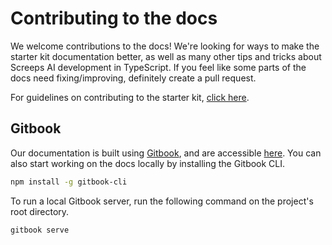 # Contributing to the docs

We welcome contributions to the docs! We're looking for ways to make the starter kit documentation better, as well as many other tips and tricks about Screeps AI development in TypeScript. If you feel like some parts of the docs need fixing/improving, definitely create a pull request.

For guidelines on contributing to the starter kit, [click here](https://github.com/screepers/screeps-typescript-starter/blob/master/CONTRIBUTING.md).

## Gitbook

Our documentation is built using [Gitbook](https://www.gitbook.com/), and are accessible [here](https://screepers.gitbooks.io/screeps-typescript-starter/). You can also start working on the docs locally by installing the Gitbook CLI.

```bash
npm install -g gitbook-cli
```

To run a local Gitbook server, run the following command on the project's root directory.

```bash
gitbook serve
```

